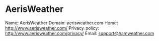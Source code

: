 
# AerisWeather

Name: AerisWeather
Domain: aerisweather.com
Home: http://www.aerisweather.com/
Privacy_policy: http://www.aerisweather.com/privacy/
Email: support@hamweather.com
